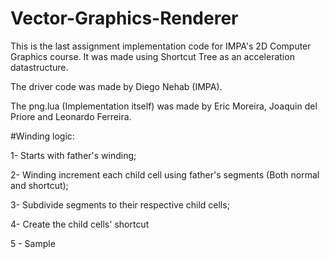 # Vector-Graphics-Renderer
This is the last assignment implementation code for IMPA's 2D Computer Graphics course. It was made using Shortcut Tree as an acceleration datastructure.

The driver code was made by Diego Nehab (IMPA).

The png.lua (Implementation itself) was made by Eric Moreira, Joaquin del Priore and Leonardo Ferreira.

#Winding logic:

1- Starts with father's winding;

2- Winding increment each child cell using father's segments (Both normal and shortcut);

3- Subdivide segments to their respective child cells;

4- Create the child cells' shortcut

5 - Sample

